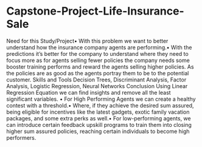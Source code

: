 # Capstone-Project-Life-Insurance-Sale
Need for this Study/Project• With this problem we want to better understand how the insurance company agents are performing.• With the predictions it’s better for the company to understand where they need to focus more as for agents selling fewer policies the company needs some booster training performs and reward the agents selling higher policies. As the policies are as good as the agents portray them to be to the potential customer.  Skills and Tools  Decision Trees, Discriminant Analysis, Factor Analysis, Logistic Regression, Neural Networks  Conclusion  Using Linear Regression Equation we can find insights and remove all the least significant variables. • For High Performing Agents we can create a healthy contest with a threshold.• Where, if they achieve the desired sum assured, being eligible for incentives like the latest gadgets, exotic family vacation packages, and some extra perks as well.• For low-performing agents, we can introduce certain feedback upskill programs to train them into closing higher sum assured policies, reaching certain individuals to become high performers.
